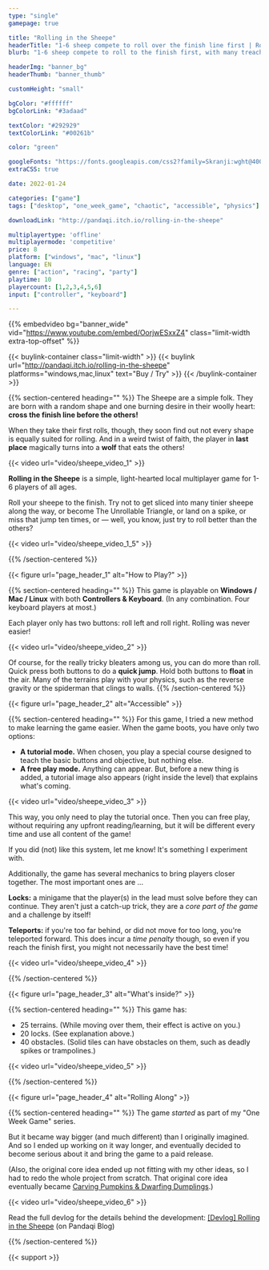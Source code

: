 ```yaml
---
type: "single"
gamepage: true

title: "Rolling in the Sheepe"
headerTitle: "1-6 sheep compete to roll over the finish line first | Rollable shape not required"
blurb: "1-6 sheep compete to roll to the finish first, with many treacherous obstacles trying to turn them into The Unrollable Triangle."

headerImg: "banner_bg"
headerThumb: "banner_thumb"

customHeight: "small"

bgColor: "#ffffff"
bgColorLink: "#3adaad"

textColor: "#292929"
textColorLink: "#00261b"

color: "green"

googleFonts: "https://fonts.googleapis.com/css2?family=Skranji:wght@400;700&display=swap"
extraCSS: true

date: 2022-01-24

categories: ["game"]
tags: ["desktop", "one_week_game", "chaotic", "accessible", "physics"]

downloadLink: "http://pandaqi.itch.io/rolling-in-the-sheepe"

multiplayertype: 'offline'
multiplayermode: 'competitive'
price: 8
platform: ["windows", "mac", "linux"]
language: EN
genre: ["action", "racing", "party"]
playtime: 10
playercount: [1,2,3,4,5,6]
input: ["controller", "keyboard"]

---
```


{{% embedvideo bg="banner_wide" vid="https://www.youtube.com/embed/OorjwESxxZ4" class="limit-width extra-top-offset" %}}

{{< buylink-container class="limit-width" >}}
{{< buylink url="http://pandaqi.itch.io/rolling-in-the-sheepe" platforms="windows,mac,linux" text="Buy / Try" >}} 
{{< /buylink-container >}}

{{% section-centered heading="" %}}
The Sheepe are a simple folk. They are born with a random shape and one burning desire in their woolly heart: **cross the finish line before the others!**

When they take their first rolls, though, they soon find out not every shape is equally suited for rolling. And in a weird twist of faith, the player in **last place** magically turns into a **wolf** that eats the others!

<div class="limit-width">
{{< video url="video/sheepe_video_1" >}}
</div>

**Rolling in the Sheepe** is a simple, light-hearted local multiplayer game for 1-6 players of all ages. 

Roll your sheepe to the finish. Try not to get sliced into many tinier sheepe along the way, or become The Unrollable Triangle, or land on a spike, or miss that jump ten times, or &mdash; well, you know, just try to roll better than the others?

<div class="limit-width">
{{< video url="video/sheepe_video_1_5" >}}
</div>

{{% /section-centered %}}

<!-- HEADING 1 -->
<div class="image-as-heading">
	{{< figure url="page_header_1" alt="How to Play?" >}}
</div>

{{% section-centered heading="" %}}
This game is playable on **Windows / Mac / Linux** with both **Controllers & Keyboard**. (In any combination. Four keyboard players at most.)

Each player only has two buttons: roll left and roll right. Rolling was never easier!

<div class="limit-width">
{{< video url="video/sheepe_video_2" >}}
</div>

Of course, for the really tricky bleaters among us, you can do more than roll. Quick press both buttons to do a **quick jump**. Hold both buttons to **float** in the air. Many of the terrains play with your physics, such as the reverse gravity or the spiderman that clings to walls.
{{% /section-centered %}}

<!-- HEADING 2 -->
<div class="image-as-heading">
	{{< figure url="page_header_2" alt="Accessible" >}}
</div>

{{% section-centered heading="" %}}
For this game, I tried a new method to make learning the game easier. When the game boots, you have only two options:

* **A tutorial mode.** When chosen, you play a special course designed to teach the basic buttons and objective, but nothing else.
* **A free play mode.** Anything can appear. But, before a new thing is added, a tutorial image also appears (right inside the level) that explains what's coming. 

<div class="limit-width">
{{< video url="video/sheepe_video_3" >}}
</div>

This way, you only need to play the tutorial once. Then you can free play, without requiring any upfront reading/learning, but it will be different every time and use all content of the game!

If you did (not) like this system, let me know! It's something I experiment with.

Additionally, the game has several mechanics to bring players closer together.  The most important ones are ...

**Locks:** a minigame that the player(s) in the lead must solve before they can continue. They aren't just a catch-up trick, they are a _core part of the game_ and a challenge by itself!

​**Teleports:​** if you're too far behind, or did not move for too long, you're teleported forward. This does incur a ​_time penalty​_ though, so even if you reach the finish first, you might not necessarily have the best time!

<div class="limit-width">
{{< video url="video/sheepe_video_4" >}}
</div>

{{% /section-centered %}}

<!-- HEADING 3 -->
<div class="image-as-heading">
	{{< figure url="page_header_3" alt="What's inside?" >}}
</div>

{{% section-centered heading="" %}}
This game has:
* 25 terrains. (While moving over them, their effect is active on you.)
* 20 locks. (See explanation above.)
* 40 obstacles. (Solid tiles can have obstacles on them, such as deadly spikes or trampolines.)

<div class="limit-width">
{{< video url="video/sheepe_video_5" >}}
</div>

{{% /section-centered %}}

<!-- HEADING 4 -->
<div class="image-as-heading">
	{{< figure url="page_header_4" alt="Rolling Along" >}}
</div>

{{% section-centered heading="" %}}
The game _started_ as part of my "One Week Game" series. 

But it became way bigger (and much different) than I originally imagined. And so I ended up working on it way longer, and eventually decided to become serious about it and bring the game to a paid release.

(Also, the original core idea ended up not fitting with my other ideas, so I had to redo the whole project from scratch. That original core idea eventually became [Carving Pumpkins & Dwarfing Dumplings](https://pandaqi.com/carving-pumpkins-and-dwarfing-dumplings).)

<div class="limit-width">
{{< video url="video/sheepe_video_6" >}}
</div>

Read the full devlog for the details behind the development: [[Devlog] Rolling in the Sheepe​](/blog/videogames/one-week-games/devlog-rolling-in-the-sheepe) (on Pandaqi Blog)

{{% /section-centered %}}

{{< support >}}